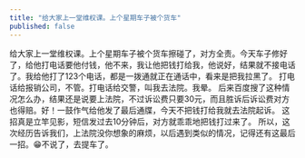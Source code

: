 ```yaml
---
title: "给大家上一堂维权课。上个星期车子被个货车"
published: false
---
```

给大家上一堂维权课。上个星期车子被个货车擦碰了，对方全责。今天车子修好了，给他打电话要他付钱，他不来，我让他把钱打给我，他说好，结果就不接电话了。我给他打了123个电话，都是一拨通就正在通话中，看来是把我拉黑了。
打电话给报销公司，不管。打电话给交警，叫我去法院。我晕。
后来百度搜了这种情况怎么办，结果还是说要上法院，不过诉讼费只要30元，而且胜诉后诉讼费对方也得赔。好！一鼓作气给他发了最后通牒，今天不把钱打给我就去法院起诉。
这招真是立竿见影，短信发过去10分钟后，对方就乖乖地把钱打过来了。
所以，这次经历告诉我们，上法院没你想象的麻烦，以后遇到类似的情况，记得还有这最后一招。😁不说了，去提车了。

